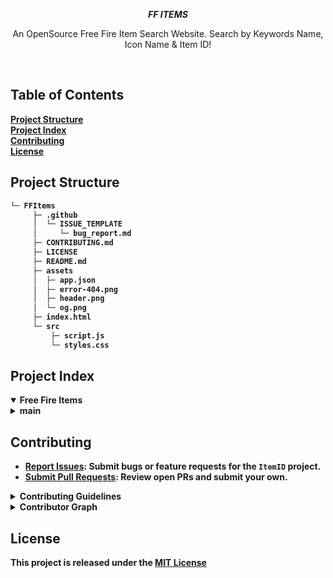 <p align="center">
    <em><b>FF ITEMS</b></em>
</p>
<p align="center">An OpenSource Free Fire Item Search Website. Search by Keywords Name, Icon Name & Item ID!</p>
<br>

## Table of Contents
<b>[Project Structure](#project-structure)<br>
[Project Index](#project-index)<br>
[Contributing](#contributing)<br>
[License](#license)

## Project Structure

```sh
└─ FFItems
     ├─ .github
     │  └─ ISSUE_TEMPLATE
     │     └─ bug_report.md
     ├─ CONTRIBUTING.md
     ├─ LICENSE
     ├─ README.md
     ├─ assets
     │  ├─ app.json
     │  ├─ error-404.png
     │  ├─ header.png
     │  └─ og.png
     ├─ index.html
     └─ src
         ├─ script.js
         └─ styles.css
```

## Project Index
<details open>
  <summary><b>Free Fire Items</b></summary>
    <details>
        <summary><b>main</b></summary>
        <blockquote>
            <table>
                <tr><td><b><a href="https://github.com/starexxx/FFItems/blob/main/README.md">README.md</a></b></td></tr>
                <tr><td><b><a href="https://github.com/starexxx/FFItems/blob/main/LICENSE">LICENSE</a></b></td></tr>
                <tr><td><b><a href="https://github.com/starexxx/FFItems/tree/main/assets/">assets/</a></b></td></tr>
                <tr><td><b><a href="https://github.com/starexxx/FFItems/tree/main/src/">src/</a></b></td></tr>
                <tr><td><b><a href="https://github.com/starexxx/FFItems/blob/main/index.html">index.html</a></b></td></tr>
            </table>
        </blockquote>
        <details>
            <summary><b>assets</b></summary>
            <blockquote>
                <table>
                    <tr><td><b><a href="https://github.com/starexxx/FFItems/blob/main/assets/error-404.png">error-404.png</a></b></td></tr>
                    <tr><td><b><a href="https://github.com/starexxx/FFItems/blob/main/assets/og.png">og.png</a></b></td></tr>
                    <tr><td><b><a href="https://github.com/starexxx/FFItems/blob/main/assets/app.json">app.json</a></b></td></tr>
                    <tr><td><b><a href="https://github.com/starexxx/FFItems/blob/main/assets/header.png">header.png</a></b></td></tr>
                </table>
            </blockquote>
        </details>
        <details>
            <summary><b>static</b></summary>
            <blockquote>
                <table>
                    <tr><td><b><a href="https://github.com/starexxx/FFItems/blob/main/src/styles.css">styles.css</a></b></td></tr>
                    <tr><td><b><a href="https://github.com/starexxx/FFItems/blob/main/src/script.js">script.js</a></b></td></tr>
                </table>
            </blockquote>
        </details>
    </details>
</details>

## Contributing
- **[Report Issues](https://github.com/starexxx/FFItems/issues)**: Submit bugs or feature requests for the `ItemID` project.
- **[Submit Pull Requests](https://github.com/starexxx/FFItems/blob/main/CONTRIBUTING.md)**: Review open PRs and submit your own.

<details closed>
<summary><b>Contributing Guidelines</b></summary>

1. **Fork the Repository**: Start by forking the project repository to your GitHub account.
2. **Clone Locally**: Clone the forked repository to your local machine using a git client.
   ```sh
   git clone https://github.com/starexxx/FFItems
   ```
3. **Create a New Branch**: Always work on a new branch, giving it a descriptive name.
   ```sh
   git checkout -b new-feature-x
   ```
4. **Make Your Changes**: Develop and test your changes locally.
5. **Commit Your Changes**: Commit with a clear message describing your updates.
   ```sh
   git commit -m 'Implemented new feature x.'
   ```
6. **Push to GitHub**: Push the changes to your forked repository.
   ```sh
   git push origin new-feature-x
   ```
7. **Submit a Pull Request**: Create a PR against the original project repository. Clearly describe the changes and their motivations.
8. **Review**: Once your PR is reviewed and approved, it will be merged into the main branch. Congratulations on your contribution!
</details>

<details closed>
<summary><b>Contributor Graph</b></summary>
<br>
<p align="left">
   <a href="https://github.com/starexx/FFItems/graphs/contributors">
      <img src="https://contrib.rocks/image?repo=starexxx/FFItems">
   </a>
</p>
</details>

## License

This project is released under the [MIT License](LICENSE)
